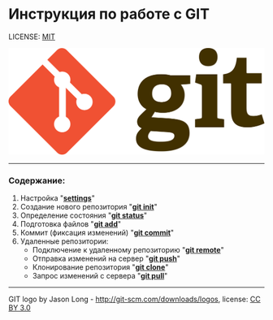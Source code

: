 # Инструкция по работе с GIT

LICENSE: [MIT](./license.md)

![git-log](./assets/1920px-Git-logo.svg.png)

---

### Содержание:
1. Настройка  "__[settings](./settings.md)__"
2. Создание нового репозитория "__[git init](./init.md)__"
3. Определение состояния "__[git status](./status.md)__"
4. Подготовка файлов "__[git add](./add.md)__"
5. Коммит (фиксация изменений) "__[git commit](./commit.md)__"
6. Удаленные репозитории:
   - Подключение к удаленному репозиторию "__[git remote](./remote.md)__"
   - Отправка изменений на сервер "__[git push](./push.md)__"
   + Клонирование репозитория "__[git clone](./clone.md)__"
   + Запрос изменений с сервера "__[git pull](./pull)__"


---

GIT logo by Jason Long - http://git-scm.com/downloads/logos,
license: [CC BY 3.0](https://creativecommons.org/licenses/by/3.0/)